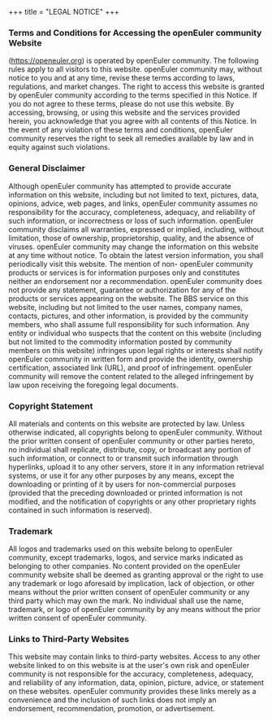 +++
title = "LEGAL NOTICE"
+++

### Terms and Conditions for Accessing the openEuler community Website 

(https://openeuler.org) is operated by openEuler community. The following rules apply to all visitors to this website. openEuler community may, without notice to you and at any time, revise these terms according to laws, regulations, and market changes. The right to access this website is granted by openEuler community according to the terms specified in this Notice. If you do not agree to these terms, please do not use this website. By accessing, browsing, or using this website and the services provided herein, you acknowledge that you agree with all contents of this Notice. In the event of any violation of these terms and conditions, openEuler community reserves the right to seek all remedies available by law and in equity against such violations.

### General Disclaimer 

Although openEuler community has attempted to provide accurate information on this website, including but not limited to text, pictures, data, opinions, advice, web pages, and links, openEuler community assumes no responsibility for the accuracy, completeness, adequacy, and reliability of such information, or incorrectness or loss of such information. openEuler community disclaims all warranties, expressed or implied, including, without limitation, those of ownership, proprietorship, quality, and the absence of viruses. openEuler community may change the information on this website at any time without notice. To obtain the latest version information, you shall periodically visit this website. The mention of non- openEuler community products or services is for information purposes only and constitutes neither an endorsement nor a recommendation. openEuler community does not provide any statement, guarantee or authorization for any of the products or services appearing on the website. The BBS service on this website, including but not limited to the user names, company names, contacts, pictures, and other information, is provided by the community members, who shall assume full responsibility for such information. Any entity or individual who suspects that the content on this website (including but not limited to the commodity information posted by community members on this website) infringes upon legal rights or interests shall notify openEuler community in written form and provide the identity, ownership certification, associated link (URL), and proof of infringement. openEuler community will remove the content related to the alleged infringement by law upon receiving the foregoing legal documents. 

### Copyright Statement 

All materials and contents on this website are protected by law. Unless otherwise indicated, all copyrights belong to openEuler community. Without the prior written consent of openEuler community or other parties hereto, no individual shall replicate, distribute, copy, or broadcast any portion of such information, or connect to or transmit such information through hyperlinks, upload it to any other servers, store it in any information retrieval systems, or use it for any other purposes by any means, except the downloading or printing of it by users for non-commercial purposes (provided that the preceding downloaded or printed information is not modified, and the notification of copyrights or any other proprietary rights contained in such information is reserved). 

### Trademark 

All logos and trademarks used on this website belong to openEuler community, except trademarks, logos, and service marks indicated as belonging to other companies. No content provided on the openEuler community website shall be deemed as granting approval or the right to use any trademark or logo aforesaid by implication, lack of objection, or other means without the prior written consent of openEuler community or any third party which may own the mark. No individual shall use the name, trademark, or logo of openEuler community by any means without the prior written consent of openEuler community. 

### Links to Third-Party Websites 

This website may contain links to third-party websites. Access to any other website linked to on this website is at the user's own risk and openEuler community is not responsible for the accuracy, completeness, adequacy, and reliability of any information, data, opinion, picture, advice, or statement on these websites. openEuler community provides these links merely as a convenience and the inclusion of such links does not imply an endorsement, recommendation, promotion, or advertisement. 

<br/> 
